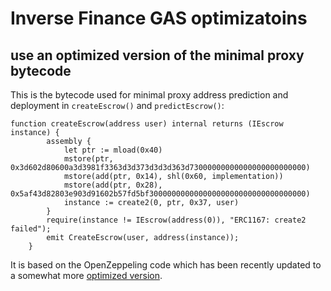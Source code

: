 # Inverse Finance GAS optimizatoins
## use an optimized version of the minimal proxy bytecode
This is the bytecode used for minimal proxy address prediction and deployment in `createEscrow()` and `predictEscrow()`:
```solidity
function createEscrow(address user) internal returns (IEscrow instance) {
        assembly {
            let ptr := mload(0x40)
            mstore(ptr, 0x3d602d80600a3d3981f3363d3d373d3d3d363d73000000000000000000000000)
            mstore(add(ptr, 0x14), shl(0x60, implementation))
            mstore(add(ptr, 0x28), 0x5af43d82803e903d91602b57fd5bf30000000000000000000000000000000000)
            instance := create2(0, ptr, 0x37, user)
        }
        require(instance != IEscrow(address(0)), "ERC1167: create2 failed");
        emit CreateEscrow(user, address(instance));
    }
```
It is based on the OpenZeppeling code which has been recently updated to a somewhat more [optimized version](https://github.com/OpenZeppelin/openzeppelin-contracts/commit/6b9bda872d01f8d7e8532ca2002c9a7c8b5ba24d?diff=unified).